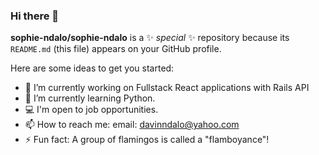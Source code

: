 ### Hi there 👋


**sophie-ndalo/sophie-ndalo** is a ✨ _special_ ✨ repository because its `README.md` (this file) appears on your GitHub profile.

Here are some ideas to get you started:

- 🔭 I’m currently working on Fullstack React applications with Rails API
- 🌱 I’m currently learning Python.
- 💻 I'm open to job opportunities.
- 📫 How to reach me: email: davinndalo@yahoo.com
- ⚡ Fun fact: A group of flamingos is called a "flamboyance"!

